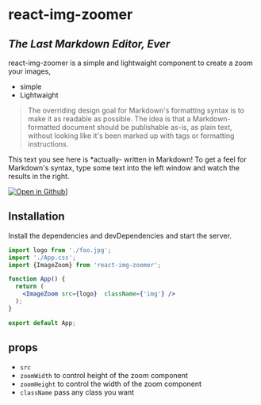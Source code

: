 # react-img-zoomer
## _The Last Markdown Editor, Ever_

react-img-zoomer is a simple and lightwaight component to create a zoom your images, 


- simple
- Lightwaight




> The overriding design goal for Markdown's
> formatting syntax is to make it as readable
> as possible. The idea is that a
> Markdown-formatted document should be
> publishable as-is, as plain text, without
> looking like it's been marked up with tags
> or formatting instructions.

This text you see here is *actually- written in Markdown! To get a feel
for Markdown's syntax, type some text into the left window and
watch the results in the right.



[![Open in Github](https://img.shields.io/badge/Open%20in-CodeSandbox-blue?logo=codesandbox)](https://github.com/syedfaisalrizvi0/react-image-zoomer)]

## Installation

Install the dependencies and devDependencies and start the server.

```jsx
import logo from './foo.jpg';
import './App.css';
import {ImageZoom} from 'react-img-zoomer';

function App() {
  return (
    <ImageZoom src={logo}  className={'img'} /> 
  );
}

export default App;

```
## props
 - `src`
 - `zoomWidth` to control height of the zoom component
 - `zoomHeight` to control the width of the zoom component 
 - `className` pass any class you want 

